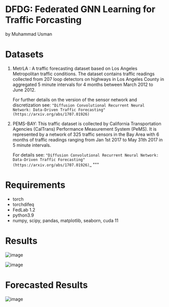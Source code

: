 # DFDG: Federated GNN Learning for Traffic Forcasting 
by Muhammad Usman

# Datasets
1. MetrLA : A traffic forecasting dataset based on Los Angeles
    Metropolitan traffic conditions. The dataset contains traffic
    readings collected from 207 loop detectors on highways in Los Angeles
    County in aggregated 5 minute intervals for 4 months between March 2012
    to June 2012.

    For further details on the version of the sensor network and
    discretization see: `"Diffusion Convolutional Recurrent Neural Network:
    Data-Driven Traffic Forecasting" (https://arxiv.org/abs/1707.01926)`
   
2. PEMS-BAY: This traffic dataset is collected by California Transportation Agencies (CalTrans)
    Performance Measurement System (PeMS). It is represented by a network of 325 traffic sensors
    in the Bay Area with 6 months of traffic readings ranging from Jan 1st 2017 to May 31th 2017
    in 5 minute intervals.

    For details see: `"Diffusion Convolutional Recurrent Neural Network:
    Data-Driven Traffic Forecasting" (https://arxiv.org/abs/1707.01926)`_
    """
# Requirements
-  torch
-  torchdifeq
-  FedLab 1.2
-  python3.9
-  numpy, scipy, pandas, matplotlib, seaborn, cuda 11

# Results
![image](https://github.com/GreenPatterns/DFDG/assets/15605985/204d7178-c349-4b9b-b07b-8b150f2e1f31)

![image](https://github.com/GreenPatterns/DFDG/assets/15605985/d3db0642-70a5-4120-a4ab-3563ad667579)

# Forecasted Results
![image](https://github.com/GreenPatterns/DFDG/assets/15605985/c51f6046-5a36-4d4c-aa01-e52c34a5307b)


